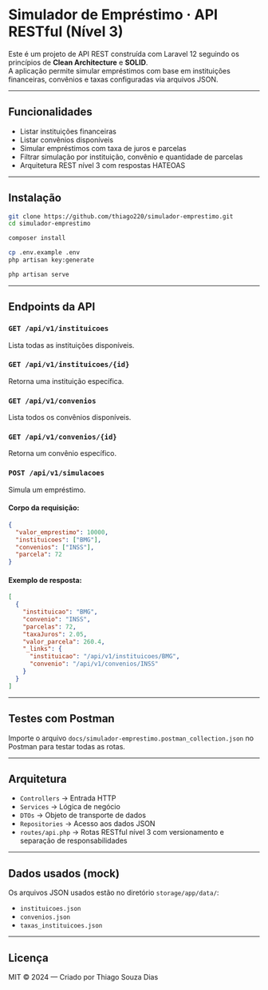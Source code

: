 # Simulador de Empréstimo · API RESTful (Nível 3)

Este é um projeto de API REST construída com Laravel 12 seguindo os princípios de **Clean Architecture** e **SOLID**.  
A aplicação permite simular empréstimos com base em instituições financeiras, convênios e taxas configuradas via arquivos JSON.

---

## Funcionalidades

- Listar instituições financeiras
- Listar convênios disponíveis
- Simular empréstimos com taxa de juros e parcelas
- Filtrar simulação por instituição, convênio e quantidade de parcelas
- Arquitetura REST nível 3 com respostas HATEOAS

---

## Instalação

```bash
git clone https://github.com/thiago220/simulador-emprestimo.git
cd simulador-emprestimo

composer install

cp .env.example .env
php artisan key:generate

php artisan serve
```

---

## Endpoints da API

### `GET /api/v1/instituicoes`
Lista todas as instituições disponíveis.

### `GET /api/v1/instituicoes/{id}`
Retorna uma instituição específica.

### `GET /api/v1/convenios`
Lista todos os convênios disponíveis.

### `GET /api/v1/convenios/{id}`
Retorna um convênio específico.

### `POST /api/v1/simulacoes`
Simula um empréstimo.

#### Corpo da requisição:
```json
{
  "valor_emprestimo": 10000,
  "instituicoes": ["BMG"],
  "convenios": ["INSS"],
  "parcela": 72
}
```

#### Exemplo de resposta:
```json
[
  {
    "instituicao": "BMG",
    "convenio": "INSS",
    "parcelas": 72,
    "taxaJuros": 2.05,
    "valor_parcela": 260.4,
    "_links": {
      "instituicao": "/api/v1/instituicoes/BMG",
      "convenio": "/api/v1/convenios/INSS"
    }
  }
]
```

---

## Testes com Postman

Importe o arquivo `docs/simulador-emprestimo.postman_collection.json` no Postman para testar todas as rotas.

---

## Arquitetura

- `Controllers` → Entrada HTTP
- `Services` → Lógica de negócio
- `DTOs` → Objeto de transporte de dados
- `Repositories` → Acesso aos dados JSON
- `routes/api.php` → Rotas RESTful nível 3 com versionamento e separação de responsabilidades

---

## Dados usados (mock)

Os arquivos JSON usados estão no diretório `storage/app/data/`:

- `instituicoes.json`
- `convenios.json`
- `taxas_instituicoes.json`

---

## Licença

MIT © 2024 — Criado por Thiago Souza Dias

